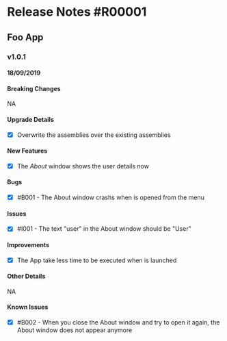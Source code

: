# Release Notes #R00001

## Foo App
### v1.0.1
#### 18/09/2019

#### Breaking Changes
NA

#### Upgrade Details
- [X] Overwrite the assemblies over the existing assemblies

#### New Features
- [X] The *About* window shows the user details now

#### Bugs
- [X] #B001 - The About window crashs when is opened from the menu

#### Issues
- [X] #I001 - The text "user" in the About window should be "User"

#### Improvements
- [X] The App take less time to be executed when is launched

#### Other Details
NA

#### Known Issues
- [X] #B002 - When you close the About window and try to open it again, the About window does not appear anymore 
